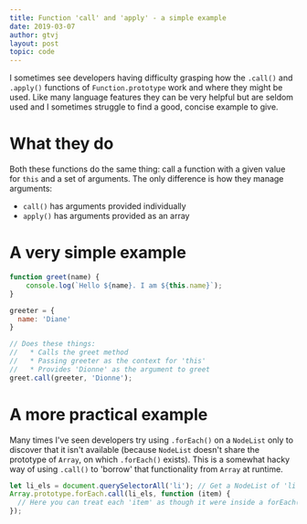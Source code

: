 ```yaml
---
title: Function 'call' and 'apply' - a simple example
date: 2019-03-07
author: gtvj
layout: post
topic: code
---
```


I sometimes see developers having difficulty grasping how the `.call()` and `.apply()` functions of `Function.prototype` work and where they might be used. Like many language features they can be very helpful but are seldom used and I sometimes struggle to find a good, concise example to give. 

# What they do

Both these functions do the same thing: call a function with a given value for `this` and a set of arguments. The only difference is how they manage arguments: 

* `call()` has arguments provided individually
* `apply()` has arguments provided as an array

# A very simple example

```javascript
function greet(name) {
	console.log(`Hello ${name}. I am ${this.name}`);
}

greeter = {
  name: 'Diane'
}

// Does these things: 
//   * Calls the greet method
//   * Passing greeter as the context for 'this'
//   * Provides 'Dionne' as the argument to greet
greet.call(greeter, 'Dionne');
```

# A more practical example

Many times I've seen developers try using `.forEach()` on a `NodeList` only to discover that it isn't available (because `NodeList` doesn't share the prototype of `Array`, on which `.forEach()` exists). This is a somewhat hacky way of using `.call()` to 'borrow' that functionality from `Array` at runtime.

```javascript
let li_els = document.querySelectorAll('li'); // Get a NodeList of 'li' elements
Array.prototype.forEach.call(li_els, function (item) {
  // Here you can treat each 'item' as though it were inside a forEach()
});
```